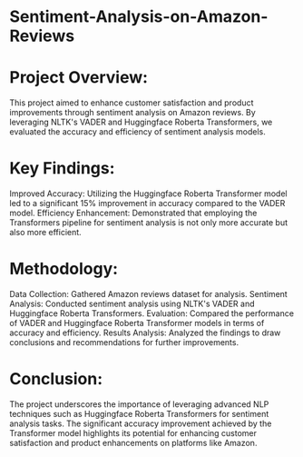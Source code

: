 # Sentiment-Analysis-on-Amazon-Reviews

# Project Overview:
This project aimed to enhance customer satisfaction and product improvements through sentiment analysis on Amazon reviews. By leveraging NLTK's VADER and Huggingface Roberta Transformers, we evaluated the accuracy and efficiency of sentiment analysis models.

# Key Findings:
Improved Accuracy: Utilizing the Huggingface Roberta Transformer model led to a significant 15% improvement in accuracy compared to the VADER model. Efficiency Enhancement: Demonstrated that employing the Transformers pipeline for sentiment analysis is not only more accurate but also more efficient.

# Methodology:
Data Collection: Gathered Amazon reviews dataset for analysis. Sentiment Analysis: Conducted sentiment analysis using NLTK's VADER and Huggingface Roberta Transformers. Evaluation: Compared the performance of VADER and Huggingface Roberta Transformer models in terms of accuracy and efficiency. Results Analysis: Analyzed the findings to draw conclusions and recommendations for further improvements.

# Conclusion:
The project underscores the importance of leveraging advanced NLP techniques such as Huggingface Roberta Transformers for sentiment analysis tasks. The significant accuracy improvement achieved by the Transformer model highlights its potential for enhancing customer satisfaction and product enhancements on platforms like Amazon.

